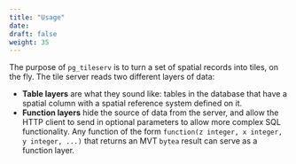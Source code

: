 ```yaml
---
title: "Usage"
date:
draft: false
weight: 35
---
```


The purpose of `pg_tileserv` is to turn a set of spatial records into tiles, on the fly. The tile server reads two different layers of data:

* **Table layers** are what they sound like: tables in the database that have a spatial column with a spatial reference system defined on it.
* **Function layers** hide the source of data from the server, and allow the HTTP client to send in optional parameters to allow more complex SQL functionality. Any function of the form `function(z integer, x integer, y integer, ...)` that returns an MVT `bytea` result can serve as a function layer.
